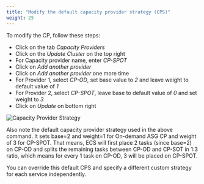 ```yaml
---
title: "Modify the default capacity provider strategy (CPS)"
weight: 25
---
```


To modify the CP, follow these steps:

* Click on the tab *Capacity Providers*
* Click on the *Update Cluster* on the top right
* For Capacity provider name, enter *CP-SPOT*
* Click on *Add another provider*
* Click on *Add another provider* one more time
* For  Provider 1, select *CP-OD*, set base value to *2* and leave weight to default value of *1*
* For  Provider 2, select *CP-SPOT*, leave base to default value of *0* and set weight to *3*
* Click on *Update* on bottom right


![Capacity Provider Strategy](/images/ecs-spot-capacity-providers/CPS.png)

Also note the default capacity provider strategy used in the above command. It sets base=2 and weight=1 for On-demand ASG CP and weight of 3 for CP-SPOT.  That means, ECS will first place 2 tasks (since base=2) on CP-OD and splits the remaining tasks between CP-OD and CP-SOT in 1:3 ratio, which means for every 1 task on CP-OD, 3 will be placed on CP-SPOT.

You can override this default CPS and specify a different custom strategy for each service independently. 
